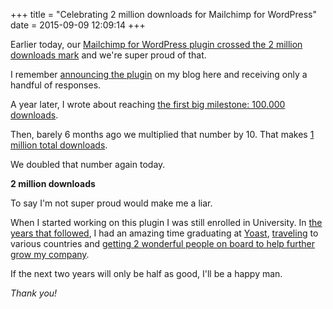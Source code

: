 +++
title = "Celebrating 2 million downloads for Mailchimp for WordPress"
date = 2015-09-09 12:09:14
+++

Earlier today, our [Mailchimp for WordPress plugin crossed the 2 million downloads mark](https://www.mc4wp.com/blog/celebrating-2-million-downloads/) and we're super proud of that.

I remember [announcing the plugin](https://dannyvankooten.com/my-newest-wordpress-plugin-Mailchimp-for-wp/) on my blog here and receiving only a handful of responses.

A year later, I wrote about reaching [the first big milestone: 100.000 downloads](https://dannyvankooten.com/100-000-plugin-downloads-6-months-Mailchimp-wordpress/).

Then, barely 6 months ago we multiplied that number by 10. That makes [1 million total downloads](https://dannyvankooten.com/one-million-downloads-Mailchimp-wordpress/). 

We doubled that number again today.

**2 million downloads**

To say I'm not super proud would make me a liar. 

When I started working on this plugin I was still enrolled in University.  In [the years that followed](https://dannyvankooten.com/2014-year-in-review/), I had an amazing time graduating at [Yoast](https://yoast.com/), [traveling](https://dannyvankooten.com/interview-on-webworktravel/) to various countries and [getting 2 wonderful people on board to help further grow my company](https://dannyvankooten.com/introducing-ibericode/).

If the next two years will only be half as good, I'll be a happy man. 

_Thank you!_